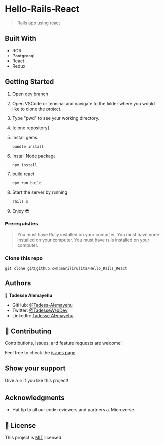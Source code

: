 # Hello-Rails-React

> Rails app using react

## Built With

- ROR
- Postgresql
- React
- Redux

## Getting Started

1. Open [dev branch](https://github.com/Tadesse-Alemayehu/Hello_Rails_React)
2. Open VSCode or terminal and navigate to the folder where you would like to clone the project.
3. Type "pwd" to see your working directory.
4. [clone repository]
5. Install gems.

   ```ruby
   bundle install
   ```

6. Install Node package
   ```node
   npm install
   ```
7. build react
   ```node
   npm run build
   ```
8. Start the server by running

   ```bash
   rails s
   ```

9. Enjoy 😎

### Prerequisites

> You must have Ruby installed on your computer.
> You must have node installed on your computer.
> You must have rails installed on your computer.

### Clone this repo

`git clone git@github.com:marilirulita/Hello_Rails_React`

## Authors

👤 **Tadesse Alemayehu**

- GitHub: [@Tadess-Alemayehu](https://github.com/Tadesse-Alemayehu)
- Twitter: [@TadesseWebDev](https://twitter.com/TadesseWebDev)
- LinkedIn: [Tadesse Alemayehu](https://www.linkedin.com/in/tadesse-alemayehu-60141a221/)

## 🤝 Contributing

Contributions, issues, and feature requests are welcome!

Feel free to check the [issues page](../../issues/).

## Show your support

Give a ⭐️ if you like this project!

## Acknowledgments

- Hat tip to all our code reviewers and partners at Microverse.

## 📝 License

This project is [MIT](./LICENSE) licensed.
